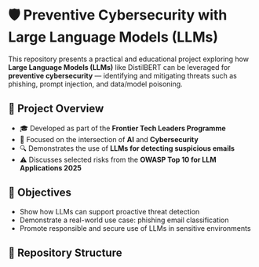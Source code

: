 # 🛡️ Preventive Cybersecurity with Large Language Models (LLMs)

This repository presents a practical and educational project exploring how **Large Language Models (LLMs)** like DistilBERT can be leveraged for **preventive cybersecurity** — identifying and mitigating threats such as phishing, prompt injection, and data/model poisoning.

## 📌 Project Overview

- 🎓 Developed as part of the **Frontier Tech Leaders Programme**
- 🧠 Focused on the intersection of **AI** and **Cybersecurity**
- 🔍 Demonstrates the use of **LLMs for detecting suspicious emails**
- ⚠️ Discusses selected risks from the **OWASP Top 10 for LLM Applications 2025**

## 🎯 Objectives

- Show how LLMs can support proactive threat detection
- Demonstrate a real-world use case: phishing email classification
- Promote responsible and secure use of LLMs in sensitive environments

## 📂 Repository Structure

